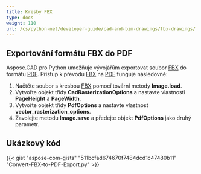 ```yaml
---
title: Kresby FBX
type: docs
weight: 110
url: /cs/python-net/developer-guide/cad-and-bim-drawings/fbx-drawings/
---
```


## **Exportování formátu FBX do PDF**

Aspose.CAD pro Python umožňuje vývojářům exportovat soubor [FBX](https://docs.fileformat.com/3d/fbx/) do formátu [PDF](https://docs.fileformat.com/pdf/). Přístup k převodu [FBX](https://docs.fileformat.com/3d/fbx/) na [PDF](https://docs.fileformat.com/pdf/) funguje následovně:

1. Načtěte soubor s kresbou [FBX](https://docs.fileformat.com/3d/fbx/) pomocí tovární metody **Image.load**.
1. Vytvořte objekt třídy **CadRasterizationOptions** a nastavte vlastnosti **PageHeight** a **PageWidth**.
1. Vytvořte objekt třídy **PdfOptions** a nastavte vlastnost **vector_rasterization_options**.
1. Zavolejte metodu **Image.save** a předejte objekt **PdfOptions** jako druhý parametr.

## Ukázkový kód

{{< gist "aspose-com-gists" "511bcfad674670f7484dcd1c47480b11" "Convert-FBX-to-PDF-Export.py" >}}
